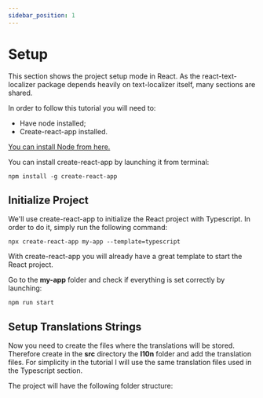 ```yaml
---
sidebar_position: 1
---
```


# Setup

This section shows the project setup mode in React. As the react-text-localizer package depends heavily on text-localizer itself, many sections are shared.

In order to follow this tutorial you will need to:

- Have node installed;
- Create-react-app installed.

[You can install Node from here.](https://nodejs.org/en/download/)

You can install create-react-app by launching it from terminal:

```shell
npm install -g create-react-app
```

## Initialize Project

We'll use create-react-app to initialize the React project with Typescript. In order to do it, simply run the following command:

```shell
npx create-react-app my-app --template=typescript
```

With create-react-app you will already have a great template to start the React project.

Go to the **my-app** folder and check if everything is set correctly by launching:

```shell
npm run start
```

## Setup Translations Strings

Now you need to create the files where the translations will be stored.
Therefore create in the **src** directory the **l10n** folder and add the translation files. For simplicity in the tutorial I will use the same translation files used in the Typescript section.

The project will have the following folder structure:
